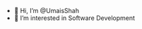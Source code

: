 - 👋 Hi, I’m @UmaisShah
- 👀 I’m interested in Software Development

<!---
UmaisShah/UmaisShah is a ✨ special ✨ repository because its `README.md` (this file) appears on your GitHub profile.
You can click the Preview link to take a look at your changes.
--->

